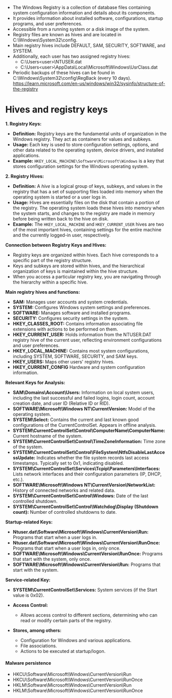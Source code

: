- The Windows Registry is a collection of database files containing system configuration information and details about its components.
- It provides information about installed software, configurations, startup programs, and user preferences.
- Accessible from a running system or a disk image of the system.
- Registry files are known as hives and are located in C:\Windows\System32\config.
- Main registry hives include DEFAULT, SAM, SECURITY, SOFTWARE, and SYSTEM.
- Additionally, each user has two assigned registry hives:
  - C:\Users\<user>\NTUSER.dat
  - C:\Users\<user>\AppData\Local\Microsoft\Windows\UsrClass.dat
- Periodic backups of these hives can be found in C:\Windows\System32\config\RegBack (every 10 days).
https://learn.microsoft.com/en-us/windows/win32/sysinfo/structure-of-the-registry

# Hives and registry keys
**1. Registry Keys:**
- **Definition:** Registry keys are the fundamental units of organization in the Windows registry. They act as containers for values and subkeys.
- **Usage:** Each key is used to store configuration settings, options, and other data related to the operating system, device drivers, and installed applications.
- **Example:** `HKEY_LOCAL_MACHINE\Software\Microsoft\Windows` is a key that stores configuration settings for the Windows operating system.

**2. Registry Hives:**
- **Definition:** A _hive_ is a logical group of keys, subkeys, and values in the registry that has a set of supporting files loaded into memory when the operating system is started or a user logs in.
- **Usage:** Hives are essentially files on the disk that contain a portion of the registry. The operating system loads these hives into memory when the system starts, and changes to the registry are made in memory before being written back to the hive on disk.
- **Example:** The `HKEY_LOCAL_MACHINE` and `HKEY_CURRENT_USER` hives are two of the most important hives, containing settings for the entire machine and the currently logged-in user, respectively.

**Connection between Registry Keys and Hives:**
- Registry keys are organized within hives. Each hive corresponds to a specific part of the registry structure.
- Keys and subkeys are stored within hives, and the hierarchical organization of keys is maintained within the hive structure.
- When you access a particular registry key, you are navigating through the hierarchy within a specific hive.


**Main registry hives and functions:**
- **SAM:** Manages user accounts and system credentials.
- **SYSTEM:** Configures Windows system settings and preferences.
- **SOFTWARE:** Manages software and installed programs.
- **SECURITY:** Configures security settings in the system.
- **HKEY_CLASSES_ROOT:** Contains information associating file extensions with actions to be performed on them.
- **HKEY_CURRENT_USER:** Holds information from the NTUSER.DAT registry hive of the current user, reflecting environment configurations and user preferences.
- **HKEY_LOCAL_MACHINE:** Contains most system configurations, including SYSTEM, SOFTWARE, SECURITY, and SAM keys.
- **HKEY_USERS:** Maps other users' registry hives.
- **HKEY_CURRENT_CONFIG** Hardware and system configuration information.

**Relevant Keys for Analysis:**
- **SAM\\Domains\\Account\\Users:** Information on local system users, including the last successful and failed logins, login count, account creation date, and user ID (Relative ID or RID).
- **SOFTWARE\\Microsoft\\Windows NT\\CurrentVersion:** Model of the operating system.
- **SYSTEM\\Select:** Contains the current and last known good configurations of the CurrentControlSet. Appears in offline analysis.
- **SYSTEM\\CurrentControlSet\\Control\\ComputerName\\ComputerName:** Current hostname of the system.
- **SYSTEM\\CurrentControlSet\\Control\\TimeZoneInformation:** Time zone of the system.
- **SYSTEM\\CurrentControlSet\\Control\\FileSystem\\NtfsDisableLastAccessUpdate:** Indicates whether the file system records last access timestamps. Typically set to 0x1, indicating disabled.
- **SYSTEM\\CurrentControlSet\\Services\\Tcpip\\Parameters\\Interfaces:** Lists network interfaces and their configuration parameters (IP, DHCP, etc.).
- **SOFTWARE\\Microsoft\\Windows NT\\CurrentVersion\\NetworkList:** History of connected networks and related data.
- **SYSTEM\\CurrentControlSet\\Control\\Windows:** Date of the last controlled shutdown.
- **SYSTEM\\CurrentControlSet\\Control\\Watchdog\\Display (Shutdown count):** Number of controlled shutdowns to date.

**Startup-related Keys:**
- **Ntuser.dat\\Software\\Microsoft\\Windows\\CurrentVersion\\Run:** Programs that start when a user logs in.
- **Ntuser.dat\\Software\\Microsoft\\Windows\\CurrentVersion\\RunOnce:** Programs that start when a user logs in, only once.
- **SOFTWARE\\Microsoft\\Windows\\CurrentVersion\\RunOnce:** Programs that start with the system, only once.
- **SOFTWARE\\Microsoft\\Windows\\CurrentVersion\\Run:** Programs that start with the system.

**Service-related Key:**
- **SYSTEM\\CurrentControlSet\\Services:** System services (if the Start value is 0x02).

- **Access Control:**
    - Allows access control to different sections, determining who can read or modify certain parts of the registry.
- **Stores, among others:**
    - Configuration for Windows and various applications.
    - File associations.
    - Actions to be executed at startup/logon.
#### Malware persistence
- HKCU\Software\Microsoft\Windows\CurrentVersion\Run
- HKCU\Software\Microsoft\Windows\CurrentVersion\RunOnce
- HKLM\Software\Microsoft\Windows\CurrentVersion\Run
- HKLM\Software\Microsoft\Windows\CurrentVersion\RunOnce